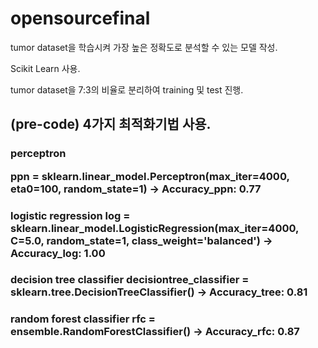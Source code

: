 # opensourcefinal

tumor dataset을 학습시켜 가장 높은 정확도로 분석할 수 있는 모델 작성.

Scikit Learn 사용.

tumor dataset을 7:3의 비율로 분리하여 training 및 test 진행.

<h2> (pre-code) 4가지 최적화기법 사용.

  <h3> perceptron

ppn = sklearn.linear_model.Perceptron(max_iter=4000, eta0=100, random_state=1)
-> Accuracy_ppn: 0.77
    
  <h3> logistic regression
    log = sklearn.linear_model.LogisticRegression(max_iter=4000, C=5.0, random_state=1, class_weight='balanced')
    -> Accuracy_log: 1.00
    
  <h3> decision tree classifier
    decisiontree_classifier = sklearn.tree.DecisionTreeClassifier()
    -> Accuracy_tree: 0.81

  <h3> random forest classifier
    rfc = ensemble.RandomForestClassifier()
    -> Accuracy_rfc: 0.87
